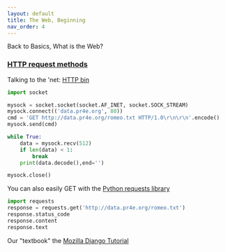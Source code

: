 ```yaml
---
layout: default
title: The Web, Beginning
nav_order: 4
---
```


Back to Basics, What is the Web?  

### [HTTP request methods](https://www.w3schools.com/tags/ref_httpmethods.asp) 
Talking to the 'net: [HTTP bin](https://httpbin.org/)

```python
import socket

mysock = socket.socket(socket.AF_INET, socket.SOCK_STREAM)
mysock.connect(('data.pr4e.org', 80))
cmd = 'GET http://data.pr4e.org/romeo.txt HTTP/1.0\r\n\r\n'.encode()
mysock.send(cmd)

while True:
    data = mysock.recv(512)
    if len(data) < 1:
        break
    print(data.decode(),end='')

mysock.close()
```

You can also easily GET with the [Python requests library](https://realpython.com/python-requests/)
```python
import requests
response = requests.get('http://data.pr4e.org/romeo.txt')
response.status_code
response.content
response.text
```

Our "textbook" the [Mozilla Django Tutorial](https://developer.mozilla.org/en-US/docs/Learn/Server-side/Django/Tutorial_local_library_website)

